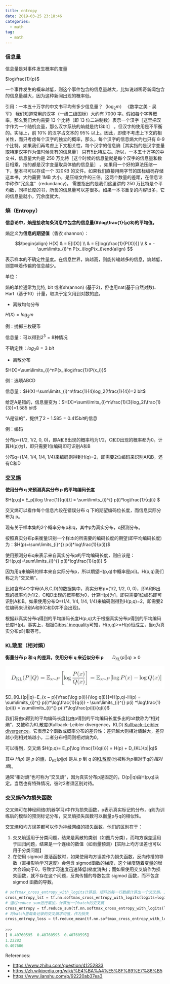 ```yaml
---
title: entropy
date: 2019-03-25 23:18:46
categories:
  - math
tag: 
  - math
---
```


### 信息量

信息量是对事件发生概率的度量

$log\frac{1}{p}​$

一个事件发生的概率越低，则这个事件包含的信息量越大，比如说越稀奇新闻包含的信息量越大，因为这种新闻出现的概率低。

引用：一本五十万字的中文书平均有多少信息量？（$\log_2m$）  《数学之美 -  吴军》
我们知道常用的汉字（一级二级国标）大约有 7000 字。假如每个字等概率，那么我们大约需要 13 个比特（即 13 位二进制数）表示一个汉字［这里把汉字作为一个随机变量，那么汉字系统的熵就是约13bit］ 。但汉字的使用是不平衡的。实际上，前 10% 的汉字占文本的 95% 以上。因此，即使不考虑上下文的相关性，而只考虑每个汉字的独立的概率，那么，每个汉字的信息熵大约也只有 8-9 个比特。如果我们再考虑上下文相关性，每个汉字的信息熵［其实指的是汉字变量取特定汉字作为值时候具有的信息量］ 只有5比特左右。所以，一本五十万字的中文书，信息量大约是 250 万比特［这个时候的信息量就是每个汉字的信息量和数目相乘，指的都是汉字变量取具体值的信息量］ 。如果用一个好的算法压缩一下，整本书可以存成一个 320KB 的文件。如果我们直接用两字节的国标编码存储这本书，大约需要 1MB 大小，是压缩文件的三倍。这两个数量的差距，在信息论中称作“冗余度”（redundancy)。 需要指出的是我们这里讲的 250 万比特是个平均数，同样长度的书，所含的信息量可以差很多。如果一本书重复的内容很多，它的信息量就小，冗余度就大。

### 熵（Entropy）

**信息论中，熵是接收每条消息中包含的信息量($\log\frac{1}{p}$)的平均值。**

熵定义为**信息的期望值**（香农 shannon）：

$$\begin{align} H(X) & = E[I(X)] \\ & = E[log(\frac{1}{P(X)})]  \\ & = -\sum\limits_{i}^n P(x_i)logP(x_i)\end{align} $$

表示样本的不确定性量度。在信息世界，熵越高，则能传输越多的信息，熵越低，则意味着传输的信息越少。

单位：

熵的单位通常为比特, bit 或者sh(annon) (基于2)，但也用nat(基于自然对数)、Hart（基于10）计量，取决于定义用到对数的底。

- 离散均匀分布

$H(X)=log_2{m}$

例：抛掷三枚硬币

信息量：可以得到$2^3=8$种情况

不确定性：$log_2{8}=3\ bit$

- 离散分布

$H(X)=\sum\limits_{i}^nP(x_i)log\frac{1}{P(x_i)}$

例：选项ABCD

信息量：$H(X)=\sum\limits_{i}^n\frac{1}{4}log_2(\frac{1}{4})=2 bit$

给定A是错的，信息量变为：$H(X)=\sum\limits_{i}^n\frac{1}{3}log_2(\frac{1}{3})=1.585 bit$

“A是错的”，提供了$2-1.585=0.415bit​$的信息

例：编码

分布p=(1/2, 1/2, 0, 0)，即A和B出现的概率均为1/2，C和D出现的概率都为0。计算H(p)为1，即只需要1位编码即可识别A和B

分布q=(1/4, 1/4, 1/4, 1/4)来编码则得到H(q)=2，即需要2位编码来识别A和B，还有C和D

### [交叉熵](https://zh.wikipedia.org/wiki/%E4%BA%A4%E5%8F%89%E7%86%B5)

**使用分布 q 来预测真实分布 p 的平均编码长度**

$H(p,q)= E_p[\log  \frac{1}{q(i)}] = \sum\limits_{i}^{} p(i)*log\frac{1}{q(i)} $

交叉熵可以看作每个信息片段在错误分布 q 下的期望编码位长度，而信息实际分布为 p。

现有关于样本集的2个概率分布p和q，其中p为真实分布，q预测分布。

按照真实分布p来衡量识别一个样本的所需要的编码长度的期望(即平均编码长度)为：$H(p)=\sum\limits_{i}^{} p(i)*log\frac{1}{p(i)}$

使用预测分布q来表示来自真实分布p的平均编码长度，则应该是：$H(p,q)=\sum\limits_{i}^{} p(i)*log\frac{1}{q(i)} $

因为用q来编码的样本来自实际分布p，所以期望H(p,q)中概率是p(i)。H(p,q)我们称之为“交叉熵”。

比如含有4个字母(A,B,C,D)的数据集中，真实分布p=(1/2, 1/2, 0, 0)，即A和B出现的概率均为1/2，C和D出现的概率都为0，计算H(p)为1，即只需要1位编码即可识别A和B。如果使用分布Q=(1/4, 1/4, 1/4, 1/4)来编码则得到H(p,q)=2，即需要2位编码来识别A和B(C和D并不会出现)。

根据非真实分布q得到的平均编码长度H(p,q)大于根据真实分布p得到的平均编码长度H(p)。事实上，根据[Gibbs' inequality](https://link.zhihu.com/?target=https%3A//en.wikipedia.org/wiki/Gibbs%2527_inequality)可知，H(p,q)>=H(p)恒成立，当q为真实分布p时取等号。

### KL散度（相对熵）

**衡量分布 p 和 q 的差异，使用分布 q 来近似分布 p**　　$D_{KL}(p||q) \ge 0$

![1562775971102](entropy/1562775971102.png)

$D_{KL}(p||q)=E_{x ~ p}[\frac{\log p(i)}{\log q(i)}]=H(p,q)-H(p) = \sum\limits_{i}^{} p(i)*\log\frac{1}{q(i)} - \sum\limits_{i}^{} p(i) *\log\frac{1}{p(i)} = \sum\limits_{i}^{} p(i)*\log\frac{p(i)}{q(i)}$

我们将由q得到的平均编码长度比由p得到的平均编码长度多出的bit数称为“相对熵”，又被称为KL散度(Kullback–Leibler divergence，KLD) [Kullback–Leibler divergence](https://link.zhihu.com/?target=https%3A//en.wikipedia.org/wiki/Kullback%25E2%2580%2593Leibler_divergence)。它表示2个函数或概率分布的差异性：差异越大则相对熵越大，差异越小则相对熵越小，二者分布相同则相对熵为0。



可以得到，交叉熵 $H(p,q)= E_p[\log  \frac{1}{q(i)}] = H(p) + D_{KL}(p||q)$

其中 $H(p)$ 是 $p$ 的[熵](https://zh.wikipedia.org/wiki/%E4%BF%A1%E6%81%AF%E7%86%B5)，$D_{KL}(p\|q)$ 是从 $p$ 到 $q$ 的[KL散度](https://zh.wikipedia.org/w/index.php?title=KL%E6%95%A3%E5%BA%A6&action=edit&redlink=1)(也被称为*p*相对于*q*的*相对熵*)。

通常“相对熵”也可称为“交叉熵”，因为真实分布p是固定的，D(p||q)由H(p,q)决定。当然也有特殊情况，彼时2者须区别对待。

### 交叉熵作为损失函数

交叉熵可在神经网络(机器学习)中作为损失函数，p表示真实标记的分布，q则为训练后的模型的预测标记分布，交叉熵损失函数可以衡量p与q的相似性。

交叉熵和均方误差都可以作为神经网络的损失函数，他们的区别在于：

1. 交叉熵适用于分类问题，结果是离散的类别（如图片分类），而均方误差适用于回归问题，结果是一个连续的数值（如雨量预测）【实际上均方误差也可以用于分类问题】
2. 在使用 sigmod 激活函数时，如果使用均方误差作为损失函数，反向传播的导数（直接影响学习速度）会包含 sigmod函数的梯度，这个梯度随着变量的增大会趋向于0，导致学习速度迅速降低(梯度消失)；而如果使用交叉熵作为损失函数，就不存在这个问题，反向传播的导数包含 sigmod 函数，而不包含 sigmod 函数的导数。

```python
# softmax_cross_entropy_with_logits计算后，矩阵的每一行数据计算出一个交叉熵，三行数据共计算出三个交叉熵
cross_entropy_lst = tf.nn.softmax_cross_entropy_with_logits(logits=logits, labels=y_)
# 通过reduce_sum进行累加，计算出一个batch的交叉熵
cross_entropy = tf.reduce_sum(tf.nn.softmax_cross_entropy_with_logits(logits=logits, labels=y_))
# 将batch里每条记录的交叉熵求均值，作为损失
cross_entropy_loss = tf.reduce_mean(tf.nn.softmax_cross_entropy_with_logits(logits=logits, labels=y_))

>>>
[ 0.40760595  0.40760595  0.40760595]
1.22282
0.407606
```





References:
- https://www.zhihu.com/question/41252833
- https://zh.wikipedia.org/wiki/%E4%BA%A4%E5%8F%89%E7%86%B5
- https://www.jianshu.com/p/92220ab37ea3